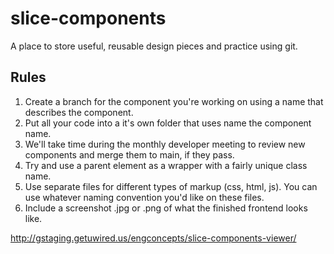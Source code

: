# slice-components

A place to store useful, reusable design pieces and practice using git.

## Rules

1. Create a branch for the component you're working on using a name that describes the component.
2. Put all your code into a it's own folder that uses name the component name.
3. We'll take time during the monthly developer meeting to review new components and merge them to main, if they pass.
4. Try and use a parent element as a wrapper with a fairly unique class name.
5. Use separate files for different types of markup (css, html, js). You can use whatever naming convention you'd like on these files.
6. Include a screenshot .jpg or .png of what the finished frontend looks like.

http://gstaging.getuwired.us/engconcepts/slice-components-viewer/
